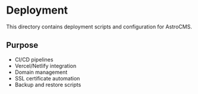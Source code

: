 # Deployment

This directory contains deployment scripts and configuration for AstroCMS.

## Purpose
- CI/CD pipelines
- Vercel/Netlify integration
- Domain management
- SSL certificate automation
- Backup and restore scripts 